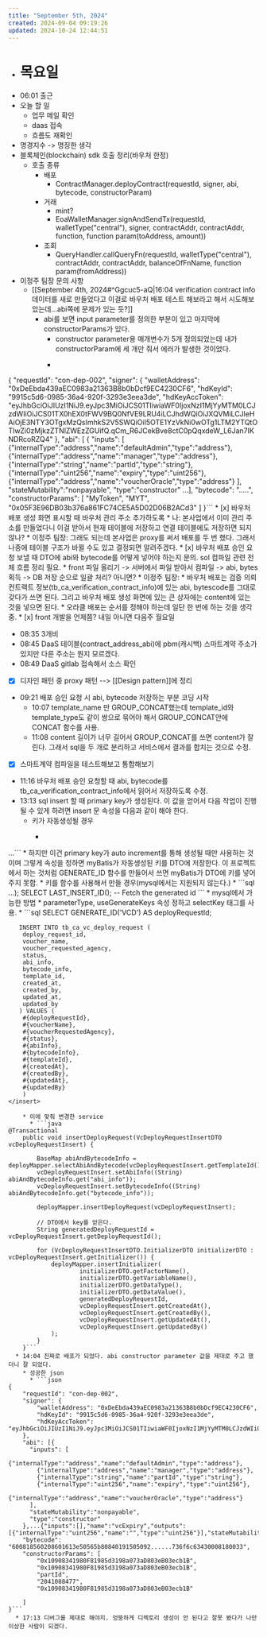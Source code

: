 ```yaml
---
title: "September 5th, 2024"
created: 2024-09-04 09:19:26
updated: 2024-10-24 12:44:51
---
```

  * # 목요일
  * 06:01 출근
  * 오늘 할 일
    * 업무 메일 확인
    * daas 접속
    * 흐름도 재확인
  * 명경지수 -> 명징한 생각
  * 블록체인(blockchain) sdk 호출 정리(바우처 한정)
    * 호출 종류
      * 배포
        * ContractManager.deployContract(requestId, signer, abi, bytecode, constructorParam)
      * 거래
        * mint?
        * EoaWalletManager.signAndSendTx(requestId, walletType("central"), signer, contractAddr, contractAddr, function, function param(toAddress, amount))
      * 조회
        * QueryHandler.callQueryFn(requestId, walletType("central"), contractAddr, contractAddr, balanceOfFnName, function param(fromAddress))
  * 이정주 팀장 문의 사항
    * [[September 4th, 2024#^Ggcuc5-aQ|16:04 verification contract info 데이터를 새로 만들었다고 이걸로 바우처 배포 테스트 해보라고 해서 시도해보았는데...abi쪽에 문제가 있는 듯?]]
      * abi를 보면 input parameter를 정의한 부분이 있고 마지막에 constructorParams가 있다. 
        * constructor parameter용 매개변수가 5개 정의되었는데 내가 constructorParam에 세 개만 줘서 에러가 발생한 것이었다.
        * ```plain text
{
  "requestId": "con-dep-002",
    "signer": {
        "walletAddress": "0xDeEbda439aEC0983a21363B8b0bDcf9EC4230CF6",
        "hdKeyId": "9915c5d6-0985-36a4-920f-3293e3eea3de",
        "hdKeyAccToken": "eyJhbGciOiJIUzI1NiJ9.eyJpc3MiOiJCS01TIiwiaWF0IjoxNzI1MjYyMTM0LCJzdWIiOiJCS01TX0hEX0tFWV9BQ0NfVE9LRU4iLCJhdWQiOiJXQVMiLCJleHAiOjE3NTY3OTgxMzQsImhkS2V5SWQiOiI5OTE1YzVkNi0wOTg1LTM2YTQtOTIwZi0zMjkzZTNlZWEzZGUifQ.qCm_R6JCekBve8ctC0pQqxdeW_L6Jan7IKNDRcoRZQ4"
    },
  "abi": [
    {
      "inputs": [
        {"internalType":"address","name":"defaultAdmin","type":"address"},
        {"internalType":"address","name":"manager","type":"address"},
        {"internalType":"string","name":"partId","type":"string"},
        {"internalType":"uint256","name":"expiry","type":"uint256"},
        {"internalType":"address","name":"voucherOracle","type":"address"}
      ],
      "stateMutability":"nonpayable",
      "type":"constructor"
      ...],
  "bytecode": ".....",
      "constructorParams": [
        "MyToken",
        "MYT",
        "0x05F3E96DB03b376a861FC74CE5A5D02D06B2ACd3"
      ]
    }```
    * [x] 바우처 배포 생성 화면 표시할 때 바우처 관리 주소 추가하도록
      * 나: 본사업에서 이미 관리 주소를 만들었다니 이걸 받아서 현재 테이블에 저장하고 연결 테이블에도 저장하면 되지 않나?
      * 이정주 팀장: 그래도 되는데 본사업은 proxy를 써서 배포를 두 번 했다. 그래서 나중에 테이블 구조가 바뀔 수도 있고 결정되면 알려주겠다.
    * [x] 바우처 배포 승인 요청 보낼 때 DTO에 abi와 bytecode를 어떻게 넣어야 하는지 문의. sol 컴파일 관련 전체 흐름 정리 필요.
      * front 파일 올리기 -> 서버에서 파일 받아서 컴파일 -> abi, bytes 획득 -> DB 저장 순으로 일괄 처리? 아니면?
      * 이정주 팀장:
        * 바우처 배포는 검증 의뢰 컨트랙트 정보(tb_ca_verification_contract_info)에 있는 abi, bytescode를 그대로 갖다가 쓰면 된다. 그리고 바우처 배포 생성 화면에 있는 큰 상자에는 content에 있는 것을 넣으면 된다.
        * 오라클 배포는 순서를 정해야 하는데 일단 한 번에 하는 것을 생각 중.
    * [x] front 개발을 언제쯤? 내일 아니면 다음주 월요일
  * 08:35 3개비
  * 08:45 DaaS 테이블(contract_address_abi)에 pbm(캐시백) 스마트계약 주소가 있지만 다른 주소는 뭔지 모르겠다.
  * 08:49 DaaS gitlab 접속해서 소스 확인
  * [x] 디자인 패턴 중 proxy 패턴 --> [[Design pattern]]에 정리
  * 09:21 배포 승인 요청 시 abi, bytecode 저장하는 부분 코딩 시작
    * 10:07 template_name 만 GROUP_CONCAT했는데 template_id와 template_type도 같이 쌍으로 묶어야 해서 GROUP_CONCAT안에 CONCAT 함수를 사용.
    * 11:08 content 길이가 너무 길어서 GROUP_CONCAT를 쓰면 content가 잘린다. 그래서 sql을 두 개로 분리하고 서비스에서 결과를 합치는 것으로 수정.
  * [x] 스마트계약 컴파일을 테스트해보고 통합해보기
  * 11:16 바우처 배포 승인 요청할 때 abi, bytecode를 tb_ca_verification_contract_info에서 읽어서 저장하도록 수정.
  * 13:13 sql insert 할 때 primary key가 생성된다. 이 값을 얻어서 다음 작업이 진행될 수 있게 하려면 insert 문 속성을 다음과 같이 해야 한다.
    * 키가 자동생성될 경우
      * ```sql
 <insert id="insertDeployRequest" useGeneratedKeys="true" keyProperty="deployRequestId">
  ...```
    * 하지만 이건 primary key가 auto increment를 통해 생성될 때만 사용하는 것이며 그렇게 속성을 정하면 myBatis가 자동생성된 키를 DTO에 저장한다. 이 프로젝트에서 하는 것처럼 GENERATE_ID 함수를 만들어서 쓰면 myBatis가 DTO에 키를 넣어주지 못함.
    * 키를 함수를 사용해서 만들 경우(mysql에서는 지원되지 않는다.)
      * ```sql
<insert id="insertDeployRequest">
 ...);
SELECT LAST_INSERT_ID(); -- Fetch the generated id
</insert>```
    * mysql에서 가능한 방법
      * parameterType, useGenerateKeys 속성 정하고 selectKey 태그를 사용.
      * ```sql
<insert id="insertDeployRequest" parameterType="kr.or.cbdc.application.voucherManage.vc.deploy.dto.VcDeployRequestInsertDTO" useGeneratedKeys="false">
        <selectKey resultType="String" keyProperty="deployRequestId" order="BEFORE">
            SELECT GENERATE_ID('VCD') AS deployRequestId;
        </selectKey>

       INSERT INTO tb_ca_vc_deploy_request (
        deploy_request_id,
        voucher_name,
        voucher_requested_agency,
        status,
        abi_info,
        bytecode_info,
        template_id,
        created_at,
        created_by,
        updated_at,
        updated_by
       ) VALUES (
        #{deployRequestId},
        #{voucherName},
        #{voucherRequestedAgency},
        #{status},
        #{abiInfo},
        #{bytecodeInfo},
        #{templateId},
        #{createdAt},
        #{createdBy},
        #{updatedAt},
        #{updatedBy}
        )
    </insert>
```
    * 이에 맞춰 변경한 service
      * ```java
@Transactional
    public void insertDeployRequest(VcDeployRequestInsertDTO vcDeployRequestInsert) {

        BaseMap abiAndBytecodeInfo = deployMapper.selectAbiAndBytecode(vcDeployRequestInsert.getTemplateId());
        vcDeployRequestInsert.setAbiInfo((String) abiAndBytecodeInfo.get("abi_info"));
        vcDeployRequestInsert.setBytecodeInfo((String) abiAndBytecodeInfo.get("bytecode_info"));

        deployMapper.insertDeployRequest(vcDeployRequestInsert);

        // DTO에서 key를 얻은다.
        String generatedDeployRequestId = vcDeployRequestInsert.getDeployRequestId();

        for (VcDeployRequestInsertDTO.InitializerDTO initializerDTO : vcDeployRequestInsert.getInitializer()) {
            deployMapper.insertInitializer(
                    initializerDTO.getFactorName(),
                    initializerDTO.getVariableName(),
                    initializerDTO.getDataType(),
                    initializerDTO.getDataValue(),
                    generatedDeployRequestId,
                    vcDeployRequestInsert.getCreatedAt(),
                    vcDeployRequestInsert.getCreatedBy(),
                    vcDeployRequestInsert.getUpdatedAt(),
                    vcDeployRequestInsert.getUpdatedBy()
            );
        }
    }```
  * 14:04 진짜로 배포가 되었다. abi constructor parameter 값을 제대로 주고 했더니 잘 되었다.
    * 성공한 json
      * ```json
{
    "requestId": "con-dep-002",
    "signer": {
        "walletAddress": "0xDeEbda439aEC0983a21363B8b0bDcf9EC4230CF6",
        "hdKeyId": "9915c5d6-0985-36a4-920f-3293e3eea3de",
        "hdKeyAccToken": "eyJhbGciOiJIUzI1NiJ9.eyJpc3MiOiJCS01TIiwiaWF0IjoxNzI1MjYyMTM0LCJzdWIiOiJCS01TX0hEX0tFWV9BQ0NfVE9LRU4iLCJhdWQiOiJXQVMiLCJleHAiOjE3NTY3OTgxMzQsImhkS2V5SWQiOiI5OTE1YzVkNi0wOTg1LTM2YTQtOTIwZi0zMjkzZTNlZWEzZGUifQ.qCm_R6JCekBve8ctC0pQqxdeW_L6Jan7IKNDRcoRZQ4"
    },
    "abi": [{
      "inputs": [
        {"internalType":"address","name":"defaultAdmin","type":"address"},
        {"internalType":"address","name":"manager","type":"address"},
        {"internalType":"string","name":"partId","type":"string"},
        {"internalType":"uint256","name":"expiry","type":"uint256"},
        {"internalType":"address","name":"voucherOracle","type":"address"}
      ],
      "stateMutability":"nonpayable",
      "type":"constructor"
    },...{"inputs":[],"name":"vcExpiry","outputs":[{"internalType":"uint256","name":"","type":"uint256"}],"stateMutability":"view","type":"function"}],
    "bytecode": "600818560208601613e50565b80840191505092......736f6c63430008180033",
    "constructorParams": [
        "0x10908341980F81985d3198a073aD803eB03ecb1B",
        "0x10908341980F81985d3198a073aD803eB03ecb1B",
        "partId",
        "2041088477",
        "0x10908341980F81985d3198a073aD803eB03ecb1B"

    ]
}```
  * 17:13 디버그를 제대로 해야지. 엉뚱하게 디렉토리 생성이 안 된다고 잘못 봤다가 나만 이상한 사람이 되겠다.